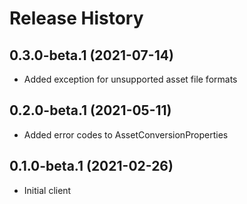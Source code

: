 # Release History

## 0.3.0-beta.1 (2021-07-14)
- Added exception for unsupported asset file formats

## 0.2.0-beta.1 (2021-05-11)

- Added error codes to AssetConversionProperties

## 0.1.0-beta.1 (2021-02-26)

- Initial client
